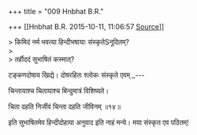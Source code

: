 +++
title = "009 Hnbhat B.R."

+++
[[Hnbhat B.R.	2015-10-11, 11:06:57 [Source](https://groups.google.com/g/samskrita/c/qWg6JVtusH0)]]



  
\> किमिदं नर्म भवत्या हिन्दीभषायाः संस्कृतेSनूदितम्?  
\>  
\> तर्हीददं सुभाषितं कस्मात्?

टङ्कणदोषाय खिद्ये। दोषरहितः श्लोकः संस्कृते एवम् \_---

चिन्तायाश्च चितायाश्च बिन्दुमात्रं विशिष्यते।

  
चिता दहति निर्जीवं चिन्ता दहति जीविनम् ॥१४॥

इति सुभाषितमेव हिन्दीदोहाया अनुवाद इति नाहं मन्ये। मया संस्कृत एव पठितम्!  

